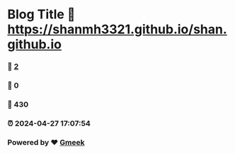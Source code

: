 # Blog Title :link: https://shanmh3321.github.io/shan.github.io 
### :page_facing_up: [2](https://shanmh3321.github.io/shan.github.io/tag.html) 
### :speech_balloon: 0 
### :hibiscus: 430 
### :alarm_clock: 2024-04-27 17:07:54 
### Powered by :heart: [Gmeek](https://github.com/Meekdai/Gmeek)
